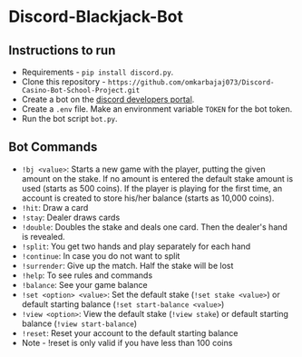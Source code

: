 # Discord-Blackjack-Bot


## Instructions to run
- Requirements - `pip install discord.py`.
- Clone this repository - `https://github.com/omkarbajaj073/Discord-Casino-Bot-School-Project.git`
- Create a bot on the <a href="https://discord.com/developers/applications">discord developers portal</a>.
- Create a `.env` file. Make an environment variable `TOKEN` for the bot token.
- Run the bot script `bot.py`.

## Bot Commands
- `!bj <value>`: Starts a new game with the player, putting the given amount on the stake. If no amount is entered the default stake amount is used (starts as 500 coins). If the player is playing for the first time, an account is created to store his/her balance (starts as 10,000 coins).
- `!hit`: Draw a card
- `!stay`: Dealer draws cards
- `!double`: Doubles the stake and deals one card. Then the dealer's hand is revealed.
- `!split`: You get two hands and play separately for each hand
- `!continue`: In case you do not want to split
- `!surrender`: Give up the match. Half the stake will be lost
- `!help`: To see rules and commands
- `!balance`: See your game balance
- `!set <option> <value>`: Set the default stake (`!set stake <value>`) or default starting balance (`!set start-balance <value>`)
- `!view <option>`: View the default stake (`!view stake`) or default starting balance (`!view start-balance`)
- `!reset`: Reset your account to the default starting balance
- Note - !reset is only valid if you have less than 100 coins
